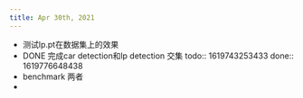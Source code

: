 ```yaml
---
title: Apr 30th, 2021
---
```


- 测试lp.pt在数据集上的效果
- DONE 完成car detection和lp detection 交集
  todo:: 1619743253433
  done:: 1619776648438
- benchmark 两者
-